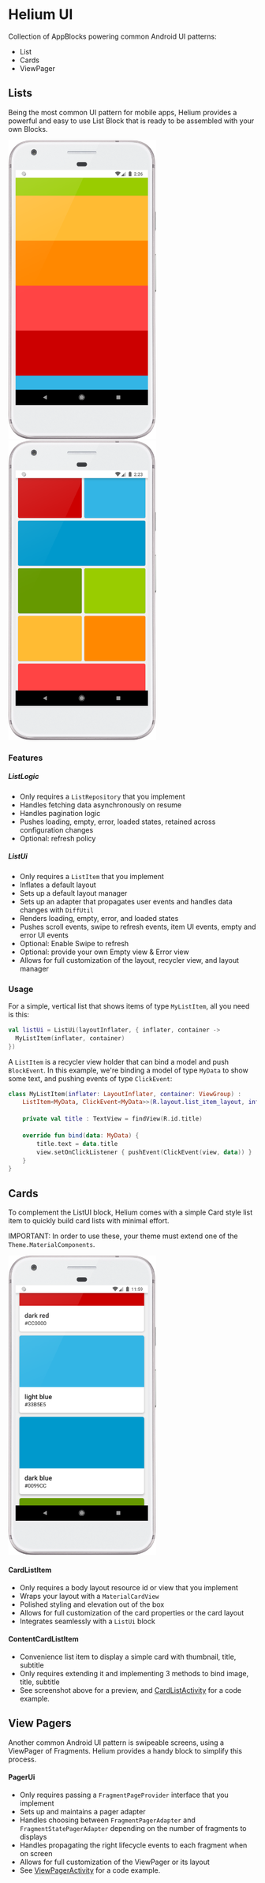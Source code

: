# Helium UI

Collection of AppBlocks powering common Android UI patterns:

- List
- Cards
- ViewPager

## Lists

Being the most common UI pattern for mobile apps, Helium provides a powerful and easy to use List Block that is ready to be assembled with your own Blocks.

<img src="/docs/images/list2.png" width=300> <img src="/docs/images/list.png" width=300>

### Features

##### ListLogic

- Only requires a `ListRepository` that you implement
- Handles fetching data asynchronously on resume
- Handles pagination logic
- Pushes loading, empty, error, loaded states, retained across configuration changes
- Optional: refresh policy

##### ListUi

- Only requires a `ListItem` that you implement
- Inflates a default layout
- Sets up a default layout manager
- Sets up an adapter that propagates user events and handles data changes with `DiffUtil`
- Renders loading, empty, error, and loaded states
- Pushes scroll events, swipe to refresh events, item UI events, empty and error UI events
- Optional: Enable Swipe to refresh
- Optional: provide your own Empty view & Error view
- Allows for full customization of the layout, recycler view, and layout manager

### Usage

For a simple, vertical list that shows items of type `MyListItem`, all you need is this:

```kotlin
val listUi = ListUi(layoutInflater, { inflater, container ->
  MyListItem(inflater, container)
})
```

A `ListItem` is a recycler view holder that can bind a model and push `BlockEvent`. In this example, we're binding a model of type `MyData` to show some text, and pushing events of type `ClickEvent`:

```kotlin
class MyListItem(inflater: LayoutInflater, container: ViewGroup) :
    ListItem<MyData, ClickEvent<MyData>>(R.layout.list_item_layout, inflater, container) {

    private val title : TextView = findView(R.id.title)

    override fun bind(data: MyData) {
        title.text = data.title
        view.setOnClickListener { pushEvent(ClickEvent(view, data)) }
    }
}
```

## Cards

To complement the ListUI block, Helium comes with a simple Card style list item to quickly build card lists with minimal effort.

IMPORTANT: In order to use these, your theme must extend one of the `Theme.MaterialComponents`.

<img src="/docs/images/cards.png" width=300>


#### CardListItem

- Only requires a body layout resource id or view that you implement
- Wraps your layout with a `MaterialCardView`
- Polished styling and elevation out of the box
- Allows for full customization of the card properties or the card layout
- Integrates seamlessly with a `ListUi` block

#### ContentCardListItem

- Convenience list item to display a simple card with thumbnail, title, subtitle
- Only requires extending it and implementing 3 methods to bind image, title, subtitle
- See screenshot above for a preview, and [CardListActivity](/samples/demoapp/src/main/java/com/joaquimverges/demoapp/CardListActivity.kt) for a code example.

## View Pagers

Another common Android UI pattern is swipeable screens, using a ViewPager of Fragments. Helium provides a handy block to simplify this process.

#### PagerUi

- Only requires passing a `FragmentPageProvider` interface that you implement
- Sets up and maintains a pager adapter
- Handles choosing between `FragmentPagerAdapter` and `FragmentStatePagerAdapter` depending on the number of fragments to displays
- Handles propagating the right lifecycle events to each fragment when on screen
- Allows for full customization of the ViewPager or its layout
- See [ViewPagerActivity](/samples/demoapp/src/main/java/com/joaquimverges/demoapp/ViewPagerActivity) for a code example.
